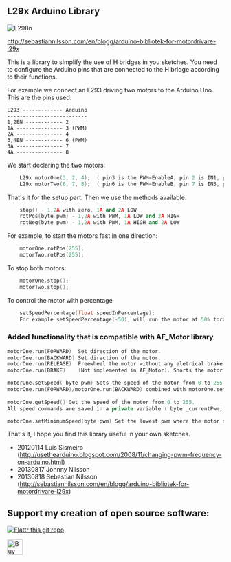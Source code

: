 ## L29x Arduino Library
![L298n](http://sebastiannilsson.com/wp-content/uploads/2013/11/l298n-arduino-library-300x224.jpg)

http://sebastiannilsson.com/en/blogg/arduino-bibliotek-for-motordrivare-l29x

This is a library to simplify the use of H bridges in you sketches. You
need to configure the Arduino pins that are connected to the H bridge
according to their functions.

For example we connect an L293 driving two motors to the Arduino Uno.
This are the pins used:

	L293 ------------- Arduino
	--------------------------
	1,2EN ------------ 2
	1A --------------- 3 (PWM) 
	2A --------------- 4
	3,4EN ------------ 6 (PWM)
	3A --------------- 7
	4A --------------- 8

We start declaring the two motors:
```cpp
	L29x motorOne(3, 2, 4);  ( pin3 is the PWM=EnableA, pin 2 is IN1, pin 4 is IN2 ==> Controls MotorA )
	L29x motorTwo(6, 7, 8);  ( pin6 is the PWM=EnableB, pin 7 is IN3, pin 8 is IN4 ==> Controls MotorB )
```
That's it for the setup part. Then we use the methods available:
```cpp
	stop() - 1,2A with zero, 1A and 2A LOW 
	rotPos(byte pwm) - 1,2A with PWM, 1A LOW and 2A HIGH
	rotNeg(byte pwm) - 1,2A with PWM, 1A HIGH and 2A LOW
```
For example, to start the motors fast in one direction:
```cpp	
	motorOne.rotPos(255);
	motorTwo.rotPos(255);
```
To stop both motors:
```cpp
	motorOne.stop();
	motorTwo.stop();	
```	
To control the motor with percentage
```cpp
	setSpeedPercentage(float speedInPercentage);
	For example setSpeedPercentage(-50); will run the motor at 50% torque in the backward direction.
```
### Added functionality that is compatible with AF_Motor library
```cpp
motorOne.run(FORWARD)  Set direction of the motor.
motorOne.run(BACKWARD) Set direction of the motor.
motorOne.run(RELEASE)  Freewheel the motor without any eletrical brake of the motor. Sets Motorspeed = 0. (= MotorOne.setSpeed(0);)
motorOne.run(BRAKE)    (Not implemented in AF_Motor). Shorts the motor to create eletrical brake. Sets Motorspeed = 0. (= MotorOne.setSpeed(0);)

motorOne.setSpeed( byte pwm) Sets the speed of the motor from 0 to 255.
motorOne.run(FORWARD)/motorOne.run(BACKWARD) combined with motorOne.setSpeed(255) is eqvivalent to motorOne.rotPos(255)/motorOne.negPos(255)
	
motorOne.getSpeed() Get the speed of the motor from 0 to 255.
All speed commands are saved in a private variable ( byte _currentPwm; ). Returns the current speed of the motor.

motorOne.setMinimumSpeed(byte pwm) Set the lowest pwm where the motor starts working and adjust the setSpeed(0) to start from lowest working pwm
```

That's it, I hope you find this library useful in your own sketches.	
	
* 20120114 Luis Sismeiro (http://usethearduino.blogspot.com/2008/11/changing-pwm-frequency-on-arduino.html)
* 20130817 Johnny Nilsson
* 20130818 Sebastian Nilsson (http://sebastiannilsson.com/en/blogg/arduino-bibliotek-for-motordrivare-l29x)

 
## Support my creation of open source software:
[![Flattr this git repo](http://api.flattr.com/button/flattr-badge-large.png)](https://flattr.com/submit/auto?user_id=sebnil&url=https://github.com/sebnil/L29x)

<a href='https://ko-fi.com/A0A2HYRH' target='_blank'><img height='36' style='border:0px;height:36px;' src='https://az743702.vo.msecnd.net/cdn/kofi2.png?v=0' border='0' alt='Buy Me a Coffee at ko-fi.com' /></a>